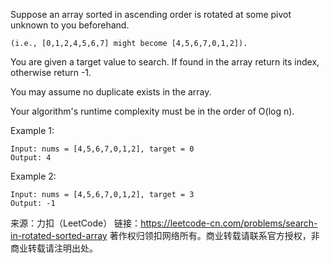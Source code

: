 Suppose an array sorted in ascending order is rotated at some pivot unknown to you beforehand.

    (i.e., [0,1,2,4,5,6,7] might become [4,5,6,7,0,1,2]).

You are given a target value to search. If found in the array return its index, otherwise return -1.

You may assume no duplicate exists in the array.

Your algorithm's runtime complexity must be in the order of O(log n).

Example 1:

    Input: nums = [4,5,6,7,0,1,2], target = 0
    Output: 4
Example 2:

    Input: nums = [4,5,6,7,0,1,2], target = 3
    Output: -1

来源：力扣（LeetCode）
链接：https://leetcode-cn.com/problems/search-in-rotated-sorted-array
著作权归领扣网络所有。商业转载请联系官方授权，非商业转载请注明出处。
